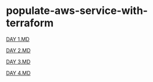 # populate-aws-service-with-terraform

[DAY 1.MD](https://github.com/namnh240795/populate-aws-service-with-terraform/blob/main/docs/DAY_1.MD)

[DAY 2.MD](https://github.com/namnh240795/populate-aws-service-with-terraform/blob/main/docs/DAY_2.MD)

[DAY 3.MD](https://github.com/namnh240795/populate-aws-service-with-terraform/blob/main/docs/DAY_3.MD)

[DAY 4.MD](https://github.com/namnh240795/populate-aws-service-with-terraform/blob/main/docs/DAY_4.MD)